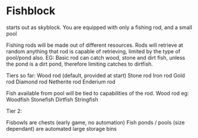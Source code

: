 # Fishblock

starts out as skyblock.  You are equipped with only a fishing rod, and a small pool

Fishing rods will be made out of different resources.  Rods will retrieve at random anything that rod is capable of retrieving, limited by the type of pool/pond also.
EG: Basic rod can catch wood, stone and dirt fish, unless the pond is a dirt pond, therefore limiting catches to dirtfish.

Tiers so far:
Wood rod (default, provided at start)
Stone rod
Iron rod
Gold rod
Diamond rod
Netherite rod
Enderium rod


Fish available from pool will be tied to capabilities of the rod.  Wood rod eg:
Woodfish
Stonefish
Dirtfish
Stringfish

Tier 2: 


Fisbowls are chests (early game, no automation)
Fish ponds / pools (size dependant) are automated large storage bins
